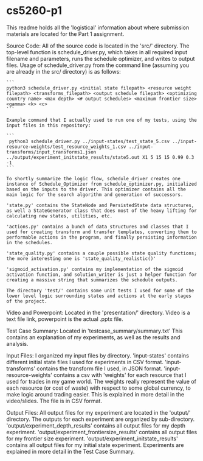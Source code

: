 # cs5260-p1

This readme holds all the 'logistical' information about where submission materials are located for the Part 1 assignment.

Source Code:
    All of the source code is located in the 'src/' directory. The top-level function is schedule_driver.py, which takes in all required input filename and parameters, runs the schedule optimizer, and writes to output files.
    Usage of schedule_driver.py from the command line (assuming you are already in the src/ directory) is as follows:

    ```
    python3 schedule_driver.py <initial state filepath> <resource weight filepath> <transforms_filepath> <output schedule filepath> <optimizing country name> <max depth> <# output schedules> <maximum frontier size> <gamma> <k> <c>
    ```

    Example command that I actually used to run one of my tests, using the input files in this repository:

    ```
     python3 schedule_driver.py ../input-states/test_state_5.csv ../input-resource-weights/test_resource_weights_1.csv ../input-transforms/input_transforms1.json ../output/experiment_initstate_results/state5.out X1 5 15 15 0.99 0.3 -1
    ```

    To shortly summarize the logic flow, schedule_driver creates one instance of Schedule_Optimizer from schedule_optimizer.py, initialized based on the inputs to the driver. This optimizer contains all the main logic for the search algorithm and generation of successors.

    'state.py' contains the StateNode and PersistedState data structures, as well a StateGenerator class that does most of the heavy lifting for calculating new states, utilities, etc.

    'actions.py' contains a bunch of data structures and classes that I used for creating transform and transfer templates, converting them to performable actions in the program, and finally persisting information in the schedules.

    'state_quality.py' contains a couple possible state quality functions; the more interesting one is 'state_quality_realistic()'

    'sigmoid_activation.py' contains my implementation of the sigmoid activation function, and solution_writer is just a helper function for creating a massive string that summarizes the schedule outputs.

    The directory 'test/' contains some unit tests I used for some of the lower level logic surrounding states and actions at the early stages of the project.

Video and Powerpoint: 
    Located in the 'presentation/' directory. Video is a text file link, powerpoint is the actual .pptx file.

Test Case Summary:
    Located in 'testcase_summary/summary.txt'
    This contains an explanation of my experiments, as well as the results and analysis.

Input Files:
    I organized my input files by directory.
    'input-states' contains different initial state files I used for experiments in CSV format.
    'input-transforms' contains the transform file I used, in JSON format.
    'input-resource-weights' contains a csv with 'weights' for each resource that I used for trades in my game world. The weights really represent the value of each resource (or cost of waste) with respect to some global currency, to make logic around trading easier. This is explained in more detail in the video/slides. The file is in CSV format.

Output Files:
    All output files for my experiment are located in the 'output/' directory. The outputs for each experiment are organized by sub-directory.
    'output/experiment_depth_results' contains all output files for my depth experiment.
    'output/experiment_frontiersize_results' contains all output files for my frontier size experiment.
    'output/experiment_initstate_results' contains all output files for my initial state experiment.
    Experiments are explained in more detail in the Test Case Summary.